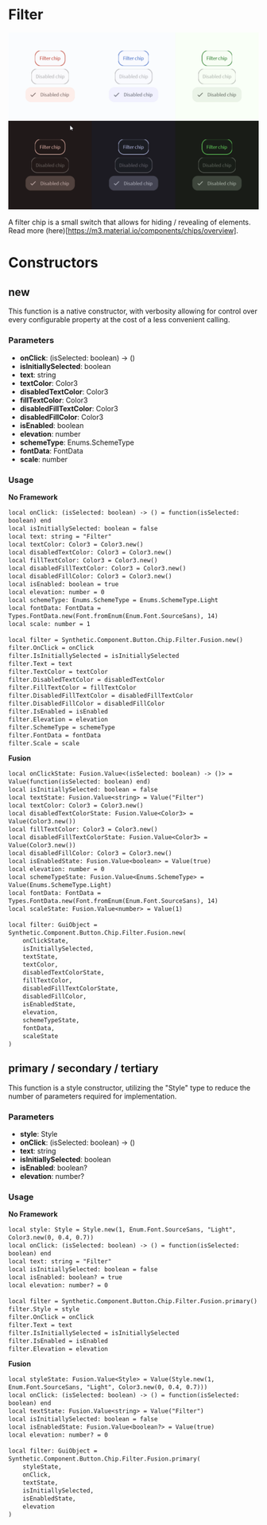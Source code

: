 # Filter

![Preview](preview.gif)

A filter chip is a small switch that allows for hiding / revealing of elements. Read more (here)[https://m3.material.io/components/chips/overview].
# Constructors


## new
This function is a native constructor, with verbosity allowing for control over every configurable property at the cost of a less convenient calling.

### Parameters
- **onClick**: (isSelected: boolean) -> ()
- **isInitiallySelected**: boolean
- **text**: string
- **textColor**: Color3
- **disabledTextColor**: Color3
- **fillTextColor**: Color3
- **disabledFillTextColor**: Color3
- **disabledFillColor**: Color3
- **isEnabled**: boolean
- **elevation**: number
- **schemeType**: Enums.SchemeType
- **fontData**: FontData
- **scale**: number


### Usage

**No Framework**
```luau
local onClick: (isSelected: boolean) -> () = function(isSelected: boolean) end
local isInitiallySelected: boolean = false
local text: string = "Filter"
local textColor: Color3 = Color3.new()
local disabledTextColor: Color3 = Color3.new()
local fillTextColor: Color3 = Color3.new()
local disabledFillTextColor: Color3 = Color3.new()
local disabledFillColor: Color3 = Color3.new()
local isEnabled: boolean = true
local elevation: number = 0
local schemeType: Enums.SchemeType = Enums.SchemeType.Light
local fontData: FontData = Types.FontData.new(Font.fromEnum(Enum.Font.SourceSans), 14)
local scale: number = 1

local filter = Synthetic.Component.Button.Chip.Filter.Fusion.new()
filter.OnClick = onClick
filter.IsInitiallySelected = isInitiallySelected
filter.Text = text
filter.TextColor = textColor
filter.DisabledTextColor = disabledTextColor
filter.FillTextColor = fillTextColor
filter.DisabledFillTextColor = disabledFillTextColor
filter.DisabledFillColor = disabledFillColor
filter.IsEnabled = isEnabled
filter.Elevation = elevation
filter.SchemeType = schemeType
filter.FontData = fontData
filter.Scale = scale
```

**Fusion**
```luau
local onClickState: Fusion.Value<(isSelected: boolean) -> ()> = Value(function(isSelected: boolean) end)
local isInitiallySelected: boolean = false
local textState: Fusion.Value<string> = Value("Filter")
local textColor: Color3 = Color3.new()
local disabledTextColorState: Fusion.Value<Color3> = Value(Color3.new())
local fillTextColor: Color3 = Color3.new()
local disabledFillTextColorState: Fusion.Value<Color3> = Value(Color3.new())
local disabledFillColor: Color3 = Color3.new()
local isEnabledState: Fusion.Value<boolean> = Value(true)
local elevation: number = 0
local schemeTypeState: Fusion.Value<Enums.SchemeType> = Value(Enums.SchemeType.Light)
local fontData: FontData = Types.FontData.new(Font.fromEnum(Enum.Font.SourceSans), 14)
local scaleState: Fusion.Value<number> = Value(1)

local filter: GuiObject = Synthetic.Component.Button.Chip.Filter.Fusion.new(
	onClickState,
	isInitiallySelected,
	textState,
	textColor,
	disabledTextColorState,
	fillTextColor,
	disabledFillTextColorState,
	disabledFillColor,
	isEnabledState,
	elevation,
	schemeTypeState,
	fontData,
	scaleState
)
```
## primary / secondary / tertiary
This function is a style constructor, utilizing the "Style" type to reduce the number of parameters required for implementation.

### Parameters
- **style**: Style
- **onClick**: (isSelected: boolean) -> ()
- **text**: string
- **isInitiallySelected**: boolean
- **isEnabled**: boolean?
- **elevation**: number?


### Usage

**No Framework**
```luau
local style: Style = Style.new(1, Enum.Font.SourceSans, "Light", Color3.new(0, 0.4, 0.7))
local onClick: (isSelected: boolean) -> () = function(isSelected: boolean) end
local text: string = "Filter"
local isInitiallySelected: boolean = false
local isEnabled: boolean? = true
local elevation: number? = 0

local filter = Synthetic.Component.Button.Chip.Filter.Fusion.primary()
filter.Style = style
filter.OnClick = onClick
filter.Text = text
filter.IsInitiallySelected = isInitiallySelected
filter.IsEnabled = isEnabled
filter.Elevation = elevation
```

**Fusion**
```luau
local styleState: Fusion.Value<Style> = Value(Style.new(1, Enum.Font.SourceSans, "Light", Color3.new(0, 0.4, 0.7)))
local onClick: (isSelected: boolean) -> () = function(isSelected: boolean) end
local textState: Fusion.Value<string> = Value("Filter")
local isInitiallySelected: boolean = false
local isEnabledState: Fusion.Value<boolean?> = Value(true)
local elevation: number? = 0

local filter: GuiObject = Synthetic.Component.Button.Chip.Filter.Fusion.primary(
	styleState,
	onClick,
	textState,
	isInitiallySelected,
	isEnabledState,
	elevation
)
```